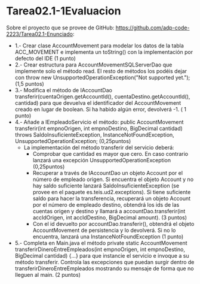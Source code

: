 # Tarea02.1-1Evaluacion
Sobre el proyecto que se provee de GitHub: https://github.com/adp-code-2223/Tarea02.1-Enunciado:

 - 1.- Crear clase AccountMovement para modelar los datos de la tabla ACC_MOVEMENT e implementa un toString() con la implementación por defecto del IDE (1 punto)
 - 2.- Crear estructura para AccountMovementSQLServerDao que implemente solo el método read. El resto de métodos los podéis dejar con  throw new UnsupportedOperationException("Not supported yet."); (1,5 puntos)
 - 3.- Modifica el método de IAccountDao transferir(cuentaOrigen.getAccountId(), cuentaDestino.getAccountId(), cantidad) para que devuelva el identificador del AccountMovement creado en lugar de boolean. Si ha habido algún error, devolverá -1. ( 1 punto)
 - 4.- Añade a IEmpleadoServicio el método: public AccountMovement transferir(int empnoOrigen, int empnoDestino, BigDecimal cantidad) throws SaldoInsuficienteException, InstanceNotFoundException, UnsupportedOperationException; (0,25puntos)
    - La implementación del método transferir del servicio deberá:
      - Comprobar que cantidad es mayor que cero. En caso contrario lanzará una excepción UnsupportedOperationException  (0,25puntos)
      - Recuperar a través de IAccountDao un objeto Account por el número de empleado origen. Si  encuentra el objeto Account y no hay saldo suficiente lanzará SaldoInsuficienteException (se provee en el paquete es.teis.ud2.exceptions). Si tiene suficiente saldo para hacer la transferencia, recuperará un objeto Account por el número de empleado destino, obtendrá los ids de las cuentas origen y destino y llamará a accountDao.transferir(int accIdOrigen, int accIdDestino, BigDecimal amount). (3 puntos)
      - Con el id devuelto por accountDao.transferir(), obtendrá el objeto AccountMovement de persistencia y lo devolverá. Si no lo encuentra, lanzará una InstanceNotFoundException (1 punto)
 - 5.- Completa en Main.java el método private static AccountMovement transferirDineroEntreEmpleados(int empnoOrigen, int empnoDestino, BigDecimal cantidad) {...} para que instancie el servicio e invoque a su método transferir. Controla las excepciones que puedan surgir dentro de transferirDineroEntreEmpleados mostrando su mensaje de forma que no lleguen al main. (2 puntos)
